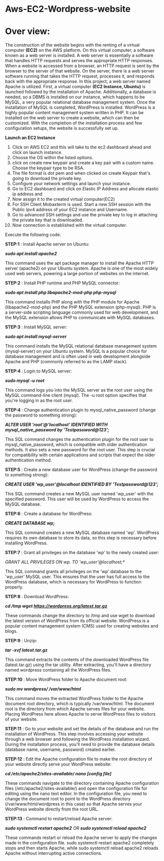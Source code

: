 # Aws-EC2-Wordpress-website

# Over view:

The construction of the website begins with the renting of a virtual computer **(EC2)** on the AWS platform. On this virtual computer, a software known as a web server is installed. A web server is essentially a software that handles HTTP requests and serves the appropriate HTTP responses. When a website is accessed from a browser, an HTTP request is sent by the browser to the server of that website. On the server, there is a web server software running that takes the HTTP request, processes it, and responds back with the appropriate response. In this project, a web server named Apache is utilized. First, a virtual computer **(EC2 Instance, Ubuntu)** is launched followed by the installation of Apache. Additionally, a database is needed, so a DBMS is installed on our instance, which happens to be MySQL, a very popular relational database management system. Once the installation of MySQL is completed, WordPress is installed. WordPress is a highly popular content management system written in PHP. It can be installed on the web server to create a website, which can then be customized. With the completion of the installation process and few configuration setups, the website is successfully set up.

**Launch an EC2 Instance**

1. Click on AWS EC2 and this will take to the ec2 dashboard ahead and click on launch instance.
2. Choose the OS within the listed options.
3. click on create new keypair and create a key pair with a custom name. Choose the keypair type to be RSA.
4. The file format is dot pem and when clicked on create Keypair that's going to download the private key.
5. Configure your network settings and launch your instance.
6. Go to EC2 dashboard and click on Elastic IP Address and allocate elastic ip address and
7. Now assign it to the created virtual computer(EC2)
8. For SSH Client Mobaxterm is used. Start a new SSH session with the Public Ipv4 address of your EC2 instance and Username.
9. Go to advanced SSH settings and use the private key to log in attaching the private key that is downloaded.
10. Now connection is established with the virtual computer.

Execute the following code.    

**STEP:1** : Install Apache server on Ubuntu:

_**sudo apt install apache2**_

This command uses the apt package manager to install the Apache HTTP server (apache2) on your Ubuntu system. Apache is one of the most widely used web servers, powering a large portion of websites on the internet.

**STEP:2** : Install PHP runtime and PHP MySQL connector:

_**sudo apt install php libapache2-mod-php php-mysql**_

This command installs PHP along with the PHP module for Apache (libapache2-mod-php) and the PHP MySQL extension (php-mysql). PHP is a server-side scripting language commonly used for web development, and the MySQL extension allows PHP to communicate with MySQL databases.

**STEP:3** : Install MySQL server:

_**sudo apt install mysql-server**_

This command installs the MySQL relational database management system (mysql-server) on your Ubuntu system. MySQL is a popular choice for database management and is often used in web development alongside Apache and PHP (commonly referred to as the LAMP stack).

**STEP:4** : Login to MySQL server:

_**sudo mysql -u root**_

This command logs you into the MySQL server as the root user using the MySQL command-line client (mysql). The -u root option specifies that you're logging in as the root user.

**STEP:4** : Change authentication plugin to mysql_native_password (change the password to something strong):

_**ALTER USER 'root'@'localhost' IDENTIFIED WITH mysql_native_password by 'Testpassword@123';**_

This SQL command changes the authentication plugin for the root user to mysql_native_password, which is compatible with older authentication methods. It also sets a new password for the root user. This step is crucial for compatibility with certain applications and scripts that expect the older authentication method.

**STEP:5** : Create a new database user for WordPress (change the password to something strong):

_**CREATE USER 'wp_user'@localhost IDENTIFIED BY 'Testpassword@123';**_

This SQL command creates a new MySQL user named 'wp_user' with the specified password. This user will be used by WordPress to access the MySQL database.

**STEP:6** : Create a database for WordPress:

_**CREATE DATABASE wp;**_

This SQL command creates a new MySQL database named 'wp'. WordPress requires its own database to store its data, so this step is necessary before installing WordPress.

**STEP:7** : Grant all privileges on the database 'wp' to the newly created user:

_**GRANT ALL PRIVILEGES ON wp.* TO 'wp_user'@localhost;**_

This SQL command grants all privileges on the 'wp' database to the 'wp_user' MySQL user. This ensures that the user has full access to the WordPress database, which is necessary for WordPress to function properly.

**STEP:8** : Download WordPress:

_**cd /tmp
wget https://wordpress.org/latest.tar.gz**_

These commands change the directory to /tmp and use wget to download the latest version of WordPress from its official website. WordPress is a popular content management system (CMS) used for creating websites and blogs.

**STEP:9** : Unzip:

_**tar -xvf latest.tar.gz**_

This command extracts the contents of the downloaded WordPress file (latest.tar.gz) using the tar utility. After extracting, you'll have a directory named wordpress containing all the WordPress files.

**STEP:10** : Move WordPress folder to Apache document root:

_**sudo mv wordpress/ /var/www/html**_

This command moves the extracted WordPress folder to the Apache document root directory, which is typically /var/www/html. The document root is the directory from which Apache serves files for your website. Placing WordPress here allows Apache to serve WordPress files to visitors of your website.

**STEP:11** : Go to your website and set the details of the database and run the installation of WordPress. This step involves accessing your website through a web browser and following the WordPress installation wizard. During the installation process, you'll need to provide the database details (database name, username, password) created earlier.

**STEP:12** : Edit the Apache configuration file to make the root directory of your website directly serve your WordPress website:

_**cd /etc/apache2/sites-available/
nano [config file]**_

These commands navigate to the directory containing Apache configuration files (/etc/apache2/sites-available/) and open the configuration file for editing using the nano text editor. In the configuration file, you need to change the document root to point to the WordPress directory (/var/www/html/wordpress in this case) so that Apache serves your WordPress website directly from the root URL.

**STEP:13** : Command to restart/reload Apache server:

_**sudo systemctl restart apache2**
OR
**sudo systemctl reload apache2**_

These commands restart or reload the Apache server to apply the changes made in the configuration file. sudo systemctl restart apache2 completely stops and then starts Apache, while sudo systemctl reload apache2 reloads Apache without interrupting active connections.
